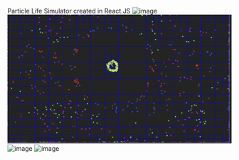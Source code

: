 Particle Life Simulator created in React.JS
![image](https://github.com/user-attachments/assets/8c68e511-9aaa-4c24-8c85-0cf6c4acdd10)
![alt text](image.png)
![image](https://github.com/user-attachments/assets/27fa2ba4-5cd9-4873-ba32-1afe097a602d)
![image](https://github.com/user-attachments/assets/77fc8b62-df2b-478c-93ab-af3c0524dc22)

